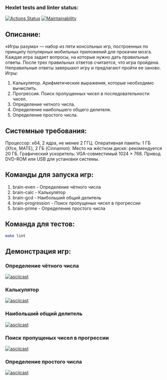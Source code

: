 ### Hexlet tests and linter status:
[![Actions Status](https://github.com/EvgeniyKauter/frontend-project-44/workflows/hexlet-check/badge.svg)](https://github.com/EvgeniyKauter/frontend-project-44/actions)
[![Maintainability](https://api.codeclimate.com/v1/badges/f51d81c46b08bc9756ba/maintainability)](https://codeclimate.com/github/EvgeniyKauter/frontend-project-44/maintainability)

## Описание:

«Игры разума» — набор из пяти консольных игр, построенных по принципу популярных мобильных приложений для прокачки мозга. Каждая игра задает вопросы, на которые нужно дать правильные ответы. После трех правильных ответов считается, что игра пройдена. Неправильные ответы завершают игру и предлагают пройти ее заново. Игры:
  1. Калькулятор. Арифметические выражения, которые необходимо вычислить.
  2. Прогрессия. Поиск пропущенных чисел в последовательности чисел.
  3. Определение четного числа.
  4. Определение наибольшего общего делителя.
  5. Определение простого числа.

## Системные требования:

Процессор: x64, 2 ядра, не менее 2 ГГЦ.
Оперативная память: 1 ГБ (Xfce, MATE), 2 ГБ (Cinnamon).
Место на жёстком диске: рекомендуется 20 ГБ.
Графический ускоритель: VGA-совместимый 1024 × 768.
Привод DVD-ROM или USB для установки системы.

## Команды для запуска игр:

  1. brain-even - Определение чётного числа
  2. brain-calc - Калькулятор
  3. brain-gcd - Наибольший общий делитель
  4. brain-progression - Поиск пропущеных чисел в прогрессии
  5. brain-prime - Определение простого числа

## Команда для тестов:
  
```bash
make lint
```

## Демонстрация игр:

### Определение чётного числа
[![asciicast](https://asciinema.org/a/xwhFp9UZq8G3bCrjrfqvEIC8W.svg)](https://asciinema.org/a/xwhFp9UZq8G3bCrjrfqvEIC8W)

### Калькулятор
[![asciicast](https://asciinema.org/a/iSBsFfhKQk8TIFmLNYhS9q4gt.svg)](https://asciinema.org/a/iSBsFfhKQk8TIFmLNYhS9q4gt)

### Наибольший общий делитель
[![asciicast](https://asciinema.org/a/yMtvS4Z3PrS9PAmiMLs6yelGj.svg)](https://asciinema.org/a/yMtvS4Z3PrS9PAmiMLs6yelGj)

### Поиск пропущеных чисел в прогрессии
[![asciicast](https://asciinema.org/a/uShkhWwmOkquuOWSd6uoo1ucd.svg)](https://asciinema.org/a/uShkhWwmOkquuOWSd6uoo1ucd)

### Определение простого числа
[![asciicast](https://asciinema.org/a/qOyE1tLfYQgNwjR9pmPyQYjXT.svg)](https://asciinema.org/a/qOyE1tLfYQgNwjR9pmPyQYjXT)
